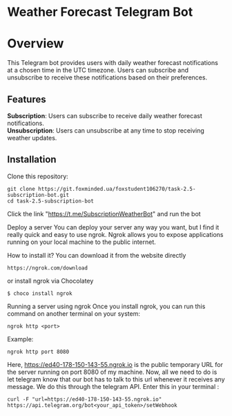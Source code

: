 # Weather Forecast Telegram Bot

# Overview
This Telegram bot provides users with daily weather forecast notifications at a chosen time in the UTC timezone. Users can subscribe and unsubscribe to receive these notifications based on their preferences.

## Features
**Subscription**: Users can subscribe to receive daily weather forecast notifications.\
**Unsubscription**: Users can unsubscribe at any time to stop receiving weather updates.

## Installation
Clone this repository:
```
git clone https://git.foxminded.ua/foxstudent106270/task-2.5-subscription-bot.git
cd task-2.5-subscription-bot

```
Click the link "https://t.me/SubscriptionWeatherBot" and run the bot

Deploy a server
You can deploy your server any way you want, but I find it really quick and easy to use ngrok. Ngrok allows you to expose applications running on your local machine to the public internet.

How to install it?
You can download it from the website directly

```
https://ngrok.com/download
```
or install ngrok via Chocolatey
```
$ choco install ngrok
```

Running a server using ngrok
Once you install ngrok, you can run this command on another terminal on your system:
```
ngrok http <port>
```
Example:
```
ngrok http port 8080
```
Here, https://ed40-178-150-143-55.ngrok.io is the public temporary URL for the server running on port 8080 of my machine.
Now, all we need to do is let telegram know that our bot has to talk to this url whenever it receives any message. We do this through the telegram API. Enter this in your terminal :
```
curl -F "url=https://ed40-178-150-143-55.ngrok.io"  https://api.telegram.org/bot<your_api_token>/setWebhook
```

